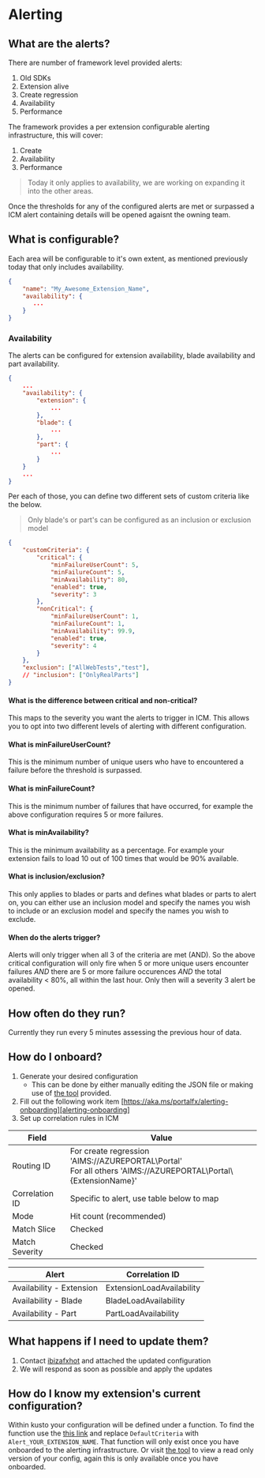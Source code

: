 # Alerting

## What are the alerts?

There are number of framework level provided alerts:

1. Old SDKs
1. Extension alive
1. Create regression
1. Availability
1. Performance

The framework provides a per extension configurable alerting infrastructure, this will cover:

1. Create
1. Availability
1. Performance

> Today it only applies to availability, we are working on expanding it into the other areas.

Once the thresholds for any of the configured alerts are met or surpassed a ICM alert containing details will be opened agaisnt the owning team.

## What is configurable?

Each area will be configurable to it's own extent, as mentioned previously today that only includes availability.

```json
{
    "name": "My_Awesome_Extension_Name",
    "availability": {
       ...
    }
}

```

### Availability

The alerts can be configured for extension availability, blade availability and part availability. 

```json
{
    ...
    "availability": {
        "extension": {
            ...
        },
        "blade": {
            ...
        },
        "part": { 
            ...
        }
    }
    ...
}
```

Per each of those, you can define two different sets of custom criteria like the below.

> Only blade's or part's can be configured as an inclusion or exclusion model

```json
{
    "customCriteria": { 
        "critical": { 
            "minFailureUserCount": 5, 
            "minFailureCount": 5, 
            "minAvailability": 80, 
            "enabled": true, 
            "severity": 3 
        }, 
        "nonCritical": { 
            "minFailureUserCount": 1, 
            "minFailureCount": 1, 
            "minAvailability": 99.9, 
            "enabled": true, 
            "severity": 4 
        } 
    }, 
    "exclusion": ["AllWebTests","test"],
    // "inclusion": ["OnlyRealParts"]
}
```

#### What is the difference between critical and non-critical?

This maps to the severity you want the alerts to trigger in ICM. This allows you to opt into two different levels of alerting with different configuration.

#### What is minFailureUserCount?

This is the minimum number of unique users who have to encountered a failure before the threshold is surpassed.

#### What is minFailureCount?

This is the minimum number of failures that have occurred, for example the above configuration requires 5 or more failures.

#### What is minAvailability?

This is the minimum availability as a percentage. For example your extension fails to load 10 out of 100 times that would be 90% available.

#### What is inclusion/exclusion? 

This only applies to blades or parts and defines what blades or parts to alert on, you can either use an inclusion model and specify the names you wish to include or
an exclusion model and specify the names you wish to exclude.

#### When do the alerts trigger?

Alerts will only trigger when all 3 of the criteria are met (AND). So the above critical configuration will only fire when
5 or more unique users encounter failures *AND* there are 5 or more failure occurences *AND* the total availability < 80%, all within the last hour.
Only then will a severity 3 alert be opened.

## How often do they run?

Currently they run every 5 minutes assessing the previous hour of data.

## How do I onboard?

1. Generate your desired configuration
    - This can be done by either manually editing the JSON file or making use of [the tool][alerting-tool] provided.
1. Fill out the following work item [https://aka.ms/portalfx/alerting-onboarding][alerting-onboarding]
1. Set up correlation rules in ICM

| Field | Value |
| -----  | ----- |
| Routing ID | For create regression 'AIMS://AZUREPORTAL\Portal' <br/> For all others 'AIMS://AZUREPORTAL\Portal\\{ExtensionName}' |
| Correlation ID | Specific to alert, use table below to map |
| Mode | Hit count (recommended) |
| Match Slice | Checked |
| Match Severity | Checked |


| Alert | Correlation ID |
| ----- | -------------- |
| Availability - Extension | ExtensionLoadAvailability |
| Availability - Blade | BladeLoadAvailability |
| Availability - Part | PartLoadAvailability | 
 
## What happens if I need to update them?

1. Contact [ibizafxhot](mailto:ibizafxhot@microsoft.com) and attached the updated configuration
1. We will respond as soon as possible and apply the updates

## How do I know my extension's current configuration?

Within kusto your configuration will be defined under a function. To find the function use the [this link][alerting-kusto-partner] and replace `DefaultCriteria` with `Alert_YOUR_EXTENSION_NAME`. That function will only exist once you have onboarded to the alerting infrastructure.
Or visit [the tool][alerting-tool] to view a read only version of your config, again this is only available once you have onboarded.


[alerting-onboarding]: https://aka.ms/portalfx/alerting-onboarding
[alerting-tool]: https://microsoft.sharepoint.com/teams/azureteams/docs/PortalFx/Alert/AlertCustomizationTool.zip
[alerting-kusto-partner]: https://ailoganalyticsportal-privatecluster.cloudapp.net/clusters/azportal.kusto.windows.net/databases/Partner?q=H4sIAAAAAAAEAEvOKS0uSS3SUHesKsgvKknMUdfUS0ksSUxKLE7VUApILCrJSy1S0tRzSU1LLM0pcS7KBKrOTNTQBABHZQn9OQAAAA%3d%3d